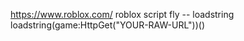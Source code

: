 https://www.roblox.com/
roblox script fly 
-- loadstring
loadstring(game:HttpGet("YOUR-RAW-URL"))()
